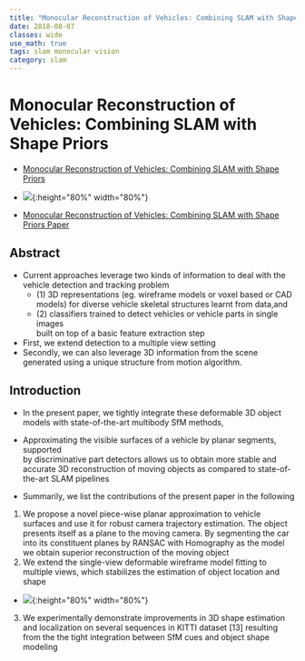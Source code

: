 ```yaml
---
title: "Monocular Reconstruction of Vehicles: Combining SLAM with Shape Priors"
date: 2018-08-07
classes: wide
use_math: true
tags: slam monocular vision
category: slam
---
```



# Monocular Reconstruction of Vehicles: Combining SLAM with Shape Priors
- [Monocular Reconstruction of Vehicles: Combining SLAM with Shape Priors](http://robotics.iiit.ac.in/people/falak.chhaya/Monocular_Reconstruction_of_Vehicles.html)

- ![](http://www.zeeshanzia.com/research_teasers/icra2016_iiit.png){:height="80%" width="80%"}

- [Monocular Reconstruction of Vehicles: Combining SLAM with Shape Priors Paper](http://www.zeeshanzia.com/pdf_files/chayya16icra.pdf)

## Abstract
- Current  approaches  leverage  two  kinds  of  information  to deal  with  the  
  vehicle  detection  and  tracking  problem
  - (1) 3D representations  (eg.  wireframe  models  or  voxel  based  or  CAD
        models) for diverse vehicle skeletal structures learnt from data,and
  - (2) classifiers trained to detect vehicles or vehicle parts in single  images  
        built  on  top  of  a  basic  feature  extraction  step
- First, we extend detection to a multiple view setting
- Secondly, we  can  also  leverage  3D information from the scene generated using a 
  unique structure from motion algorithm. 

## Introduction
- In  the  present  paper,  we  tightly  integrate  these  deformable 3D object models 
  with state-of-the-art multibody SfM methods,
- Approximating the visible surfaces of a  vehicle  by  planar  segments,  supported  
  by  discriminative part  detectors  allows  us  to  obtain  more  stable  and  
  accurate 3D  reconstruction  of  moving  objects  as  compared  to  state-of-the-art SLAM pipelines

- Summarily, we list the contributions of the present paper in the following

1. We propose a novel piece-wise planar approximation to vehicle surfaces and use it 
   for robust camera trajectory estimation.  The  object  presents  itself  as  a  plane  to the  moving  camera.  By  segmenting  the  car  into  its constituent  planes  by  RANSAC  with  Homography  as the  model  we  obtain  superior  reconstruction  of  the moving object
2. We   extend   the   single-view   deformable   wireframe model fitting to 
   multiple   views, which  stabilizes  the  estimation  of  object  location  and shape
- ![](../../pictures/slamshape/systemoverview.png){:height="80%" width="80%"}

3. We  experimentally  demonstrate  improvements  in  3D shape estimation and 
   localization on several sequences in KITTI dataset [13] resulting from the the 
   tight integration between SfM cues and object shape modeling

   



